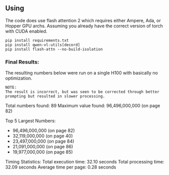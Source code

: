 ## Using

The code does use flash attention 2 which requires either Ampere, Ada, or Hopper GPU archs.
Assuming you already have the correct version of torch with CUDA enabled.

```
pip install requirements.txt
pip install qwen-vl-utils[decord]
pip install flash-attn --no-build-isolation
```



### Final Results:

The resulting numbers below were run on a single H100 with basically no optimization.
```
NOTE:
The result is incorrect, but was seen to be corrected through better prompting but resulted in slower processing.
```

Total numbers found: 89
Maximum value found: 96,496,000,000 (on page 82)

Top 5 Largest Numbers:
  - 96,496,000,000 (on page 82)
  - 32,119,000,000 (on page 40)
  - 23,497,000,000 (on page 84)
  - 21,091,000,000 (on page 86)
  - 19,977,000,000 (on page 85)

Timing Statistics:
Total execution time: 32.10 seconds
Total processing time: 32.09 seconds
Average time per page: 0.28 seconds